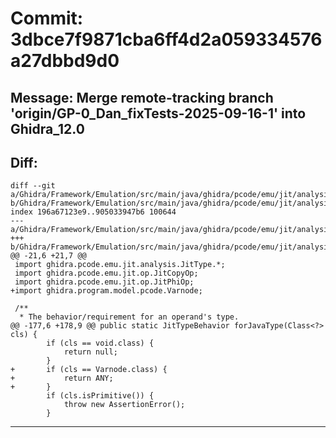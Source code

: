 # Commit: 3dbce7f9871cba6ff4d2a059334576a27dbbd9d0
## Message: Merge remote-tracking branch 'origin/GP-0_Dan_fixTests-2025-09-16-1' into Ghidra_12.0
## Diff:
```
diff --git a/Ghidra/Framework/Emulation/src/main/java/ghidra/pcode/emu/jit/analysis/JitTypeBehavior.java b/Ghidra/Framework/Emulation/src/main/java/ghidra/pcode/emu/jit/analysis/JitTypeBehavior.java
index 196a67123e9..905033947b6 100644
--- a/Ghidra/Framework/Emulation/src/main/java/ghidra/pcode/emu/jit/analysis/JitTypeBehavior.java
+++ b/Ghidra/Framework/Emulation/src/main/java/ghidra/pcode/emu/jit/analysis/JitTypeBehavior.java
@@ -21,6 +21,7 @@
 import ghidra.pcode.emu.jit.analysis.JitType.*;
 import ghidra.pcode.emu.jit.op.JitCopyOp;
 import ghidra.pcode.emu.jit.op.JitPhiOp;
+import ghidra.program.model.pcode.Varnode;
 
 /**
  * The behavior/requirement for an operand's type.
@@ -177,6 +178,9 @@ public static JitTypeBehavior forJavaType(Class<?> cls) {
 		if (cls == void.class) {
 			return null;
 		}
+		if (cls == Varnode.class) {
+			return ANY;
+		}
 		if (cls.isPrimitive()) {
 			throw new AssertionError();
 		}
```
-----------------------------------
